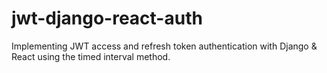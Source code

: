 # jwt-django-react-auth
Implementing JWT access and refresh token authentication with Django &amp; React using the timed interval method.
